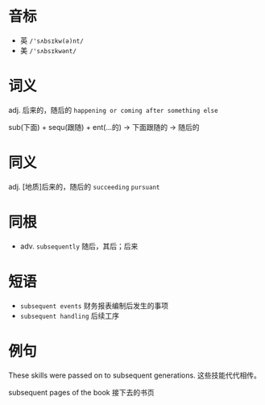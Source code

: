 # 音标

- 英 `/'sʌbsɪkw(ə)nt/`
- 美 `/'sʌbsɪkwənt/`

# 词义

adj. 后来的，随后的
`happening or coming after something else`



sub(下面) + sequ(跟随) + ent(…的) → 下面跟随的 → 随后的

# 同义

adj. [地质]后来的，随后的
`succeeding` `pursuant`

# 同根

- adv. `subsequently` 随后，其后；后来

# 短语

- `subsequent events` 财务报表编制后发生的事项
- `subsequent handling` 后续工序

# 例句

These skills were passed on to subsequent generations.
这些技能代代相传。

subsequent pages of the book
接下去的书页


